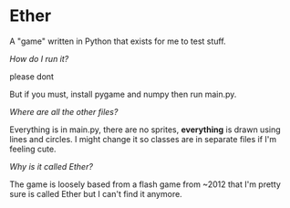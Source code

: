 # Ether
A "game" written in Python that exists for me to test stuff.


*How do I run it?*

please dont

But if you must, install pygame and numpy then run main.py.


*Where are all the other files?*

Everything is in main.py, there are no sprites, **everything** is drawn using lines and circles. I might change it so classes are in separate files if I'm feeling cute.


*Why is it called Ether?*

The game is loosely based from a flash game from ~2012 that I'm pretty sure is called Ether but I can't find it anymore.
